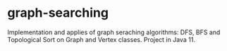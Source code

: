# graph-searching

Implementation and applies of graph seraching algorithms: DFS, BFS and Topological Sort on Graph and Vertex classes. Project in Java 11.
